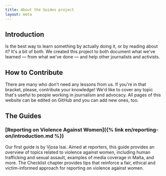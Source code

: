 ```yaml
---
title: About the Guides project
layout: meta
---
```


## Introduction

Is the best way to learn something by actually doing it, or by reading about it? It's a bit of both. We created this project to both document what we've learned — from what we've done — and help other journalists and activists.

## How to Contribute

There are many who don't need any lessons from us. If you're in that bracket, please, contribute your knowledge! We'd like to cover any topic that's useful to people working in journalism and advocacy. All pages of this website can be edited on GitHub and you can add new ones, too.

## The Guides

### [Reporting on Violence Against Women]({% link en/reporting-on/introduction.md %})

Our first guide is by Vjosa Isai. Aimed at reporters, this guide provides an overview of topics related to violence against women, including human trafficking and sexual assault, examples of media coverage in Malta, and more. The Checklist chapter provides tips that reinforce a fair, ethical and victim-informed approach for reporting on violence against women.

